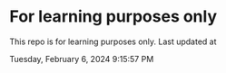 # For learning purposes only
This repo is for learning purposes only.
Last updated at

Tuesday, February 6, 2024 9:15:57 PM

